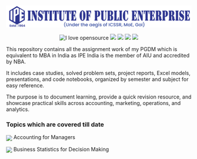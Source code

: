 ![IPE India Logo](Images/IPE-banner.png)

<p align="center">
  <img src="https://img.shields.io/badge/I%20%E2%9D%A4%20-OpenSource-%23ff0055" alt="I love opensource"/>
  <img src="https://cdn.rawgit.com/sindresorhus/awesome/d7305f38d29fed78fa85652e3a63e154dd8e8829/media/badge.svg"/>
  <img src="https://img.shields.io/github/license/adionmission/MBA-Assignments-2025-27"/>
  <img src="https://img.shields.io/github/release-date/adionmission/MBA-Assignments-2025-27"/>
  <img src="https://img.shields.io/github/repo-size/adionmission/MBA-Assignments-2025-27"/>
</p>


This repository contains all the assignment work of my PGDM which is equivalent to MBA in India as IPE India is the member of AIU and accredited by NBA.  

It includes case studies, solved problem sets, project reports, Excel models, presentations, and code notebooks, organized by semester and subject for easy reference.  

The purpose is to document learning, provide a quick revision resource, and showcase practical skills across accounting, marketing, operations, and analytics.

<h3>Topics which are covered till date</h3>

<img src="https://raw.githubusercontent.com/awesomedata/apd-core/master/deploy/ok-24.png" width="20" style="vertical-align:middle;"/> Accounting for Managers

<img src="https://raw.githubusercontent.com/awesomedata/apd-core/master/deploy/ok-24.png" width="20" style="vertical-align:middle;"/> Business Statistics for Decision Making


